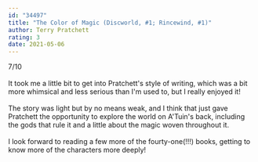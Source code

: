 ```yaml
---
id: "34497"
title: "The Color of Magic (Discworld, #1; Rincewind, #1)"
author: Terry Pratchett
rating: 3
date: 2021-05-06
---
```

7/10<br/><br/>It took me a little bit to get into Pratchett's style of writing, which was a bit more whimsical and less serious than I'm used to, but I really enjoyed it!<br/><br/>The story was light but by no means weak, and I think that just gave Pratchett the opportunity to explore the world on A'Tuin's back, including the gods that rule it and a little about the magic woven throughout it. <br/><br/>I look forward to reading a few more of the fourty-one(!!!) books, getting to know more of the characters more deeply!
	